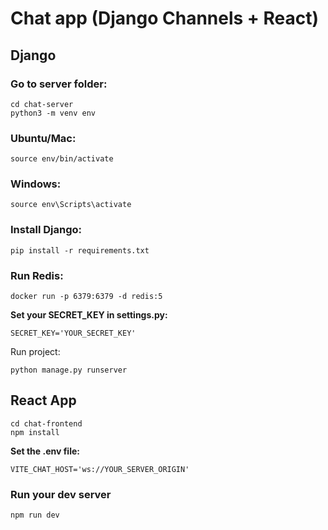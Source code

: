 # Chat app (Django Channels + React)

## Django

### Go to server folder:
```
cd chat-server
python3 -m venv env
```
### Ubuntu/Mac:

```
source env/bin/activate
```

### Windows:

```
source env\Scripts\activate
```

### Install Django:
```
pip install -r requirements.txt
```

### Run Redis:
```
docker run -p 6379:6379 -d redis:5
```

**Set your SECRET_KEY in settings.py:**
```
SECRET_KEY='YOUR_SECRET_KEY'
```

Run project:
```
python manage.py runserver
```

## React App

```
cd chat-frontend
npm install
```

**Set the .env file:**
```
VITE_CHAT_HOST='ws://YOUR_SERVER_ORIGIN'
```

### Run your dev server

```
npm run dev
```